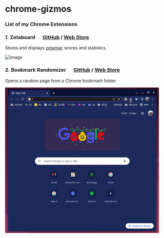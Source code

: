 # chrome-gizmos

### List of my Chrome Extensions

### 1.  **Zetaboard** &ensp;&ensp; [GitHub](https://github.com/yekime/chrome-zetaboard) / [Web Store](https://chrome.google.com/webstore/detail/zetaboard/hliibeddhcdgiobohmphjofiaikledff?hl=en)

Stores and displays [zetamac](https://arithmetic.zetamac.com/) scores and statistics.

![image](https://user-images.githubusercontent.com/56771911/209055981-5dccb1c8-2279-4bdc-8631-2f3cc8613bd0.png)


### 2.  **Bookmark Randomizer** &ensp;&ensp; [GitHub](https://github.com/yekime/chrome-bookmark-randomizer) / [Web Store](https://chrome.google.com/webstore/detail/bookmark-randomizer/foebageigohbbhjajjofdpfgdnmipncf/related?hl=en)

Opens a random page from a Chrome bookmark folder.

  <img src="bookmarks.gif" alt="animated" />

